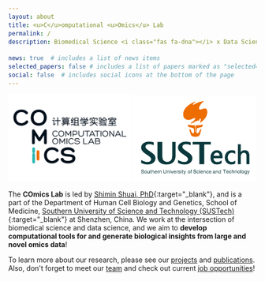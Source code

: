 ```yaml
---
layout: about
title: <u>C</u>omputational <u>Omics</u> Lab
permalink: /
description: Biomedical Science <i class="fas fa-dna"></i> x Data Science <i class="fas fa-laptop-code"></i>

news: true  # includes a list of news items
selected_papers: false # includes a list of papers marked as "selected={true}"
social: false  # includes social icons at the bottom of the page
---
```


<img src="/assets/img/comics-logo-01.svg" alt="comics-logo" width="250"/>
<img src="/assets/img/LOGO-01.svg" alt="sustech-logo" width="250"/>

The **COmics Lab** is led by [Shimin Shuai, PhD](https://www.sustech.edu.cn/en/facultys/shiminshuai.html){:target="\_blank"}, and is a part of the Department of Human Cell Biology and Genetics, School of Medicine, [Southern University of Science and Technology (SUSTech)](https://www.sustech.edu.cn/en/){:target="\_blank"} at Shenzhen, China. We work at the intersection of biomedical science and data science, and we aim to **develop computational tools for and generate biological insights from large and novel omics data**!

To learn more about our research, please see our [projects](/projects/) and [publications](/publications/). Also, don't forget to meet our [team](/team/) and check out current [job opportunities](/jobs/)!


<!-- <img src="/assets/img/sustech-med-logo.png" alt="sustech-med-logo" width="200"/> -->